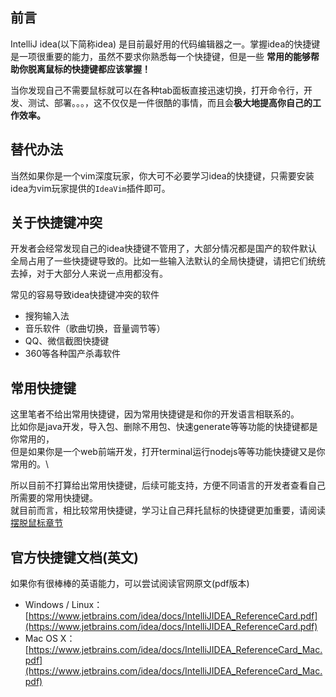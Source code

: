 ## 前言
IntelliJ idea(以下简称idea) 是目前最好用的代码编辑器之一。掌握idea的快捷键是一项很重要的能力，虽然不要求你熟悉每一个快捷键，但是一些
<b>常用的能够帮助你脱离鼠标的快捷键都应该掌握！</b>

当你发现自己不需要鼠标就可以在各种tab面板直接迅速切换，打开命令行，开发、测试、部署。。。，这不仅仅是一件很酷的事情，而且会<b>极大地提高你自己的工作效率。</b>


## 替代办法
当然如果你是一个vim深度玩家，你大可不必要学习idea的快捷键，只需要安装idea为vim玩家提供的`IdeaVim`插件即可。


## 关于快捷键冲突
开发者会经常发现自己的idea快捷键不管用了，大部分情况都是国产的软件默认全局占用了一些快捷键导致的。比如一些输入法默认的全局快捷键，请把它们统统去掉，对于大部分人来说一点用都没有。

常见的容易导致idea快捷键冲突的软件
* 搜狗输入法
* 音乐软件（歌曲切换，音量调节等）
* QQ、微信截图快捷键
* 360等各种国产杀毒软件

## 常用快捷键
这里笔者不给出常用快捷键，因为常用快捷键是和你的开发语言相联系的。\
比如你是java开发，导入包、删除不用包、快速generate等等功能的快捷键都是你常用的，\
但是如果你是一个web前端开发，打开terminal运行nodejs等等功能快捷键又是你常用的。\

所以目前不打算给出常用快捷键，后续可能支持，方便不同语言的开发者查看自己所需要的常用快捷键。\
就目前而言，相比较常用快捷键，学习让自己拜托鼠标的快捷键更加重要，请阅读[摆脱鼠标章节](/avoid-mouse/)


## 官方快捷键文档(英文)
如果你有很棒棒的英语能力，可以尝试阅读官网原文(pdf版本)
* Windows / Linux：[https://www.jetbrains.com/idea/docs/IntelliJIDEA_ReferenceCard.pdf](https://www.jetbrains.com/idea/docs/IntelliJIDEA_ReferenceCard.pdf)
* Mac OS X：[https://www.jetbrains.com/idea/docs/IntelliJIDEA_ReferenceCard_Mac.pdf](https://www.jetbrains.com/idea/docs/IntelliJIDEA_ReferenceCard_Mac.pdf)
